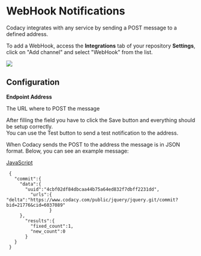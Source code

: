 # WebHook Notifications

Codacy integrates with any service by sending a POST message to a
defined address.

To add a WebHook, access the **Integrations** tab of your repository
**Settings**, click on "Add channel" and select "WebHook" from the list.

![](https://support.codacy.com/hc/en-us/article_attachments/209270725/Screen_Shot_2016-12-02_at_17.41.49.png)

## Configuration

**Endpoint Address**

The URL where to POST the message

After filling the field you have to click the Save button and everything
should be setup correctly.  
You can use the Test button to send a test notification to the address.

When Codacy sends the POST to the address the message is in JSON format.
Below, you can see an example message:

[<span
class="ng-scope ng-binding">JavaScript</span>](https://docs.codacy.com/docs/notifications)

     {
       "commit":{
         "data":{
           "uuid":"4cbf02df84dbcaa44b75a64ed832f7dbff2231dd",
             "urls":{         "delta":"https://www.codacy.com/public/jquery/jquery.git/commit?bid=21776&cid=6037089"
                    }
         },
           "results":{
             "fixed_count":1,
             "new_count":0
           }
       }
     }
